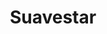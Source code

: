 ---
title: "Suavestar"
url: /ciudad-autonoma-de-buenos-aires/suavestar-avenida-juan-bautista-justo/
shop: cama
---